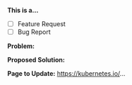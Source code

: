 <!-- Thanks for filing an issue! Before submitting, please fill in the following information. -->
<!-- See https://kubernetes.io/docs/contribute/start/ for guidance on writing an actionable issue description. -->

<!--Required Information-->

**This is a...** 
<!-- choose one by changing [ ] to [x] -->
- [ ] Feature Request
- [ ] Bug Report

**Problem:**


**Proposed Solution:**


**Page to Update:**
https://kubernetes.io/...

<!--Optional Information (remove the comment tags around information you would like to include)-->
<!--Kubernetes Version:-->

<!--Additional Information:-->
